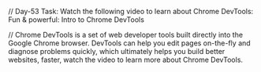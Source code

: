 // Day-53 Task: Watch the following video to learn about Chrome DevTools: Fun & powerful: Intro to Chrome DevTools

// Chrome DevTools is a set of web developer tools built directly into the Google Chrome browser. DevTools can help you edit pages on-the-fly and diagnose problems quickly, which ultimately helps you build better websites, faster, watch the video to learn more about Chrome DevTools.
